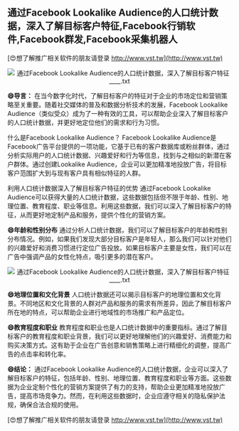 ## **通过Facebook Lookalike Audience的人口统计数据，深入了解目标客户特征,Facebook行销软件,Facebook群发,Facebook采集机器人**

[😍想了解推广相关软件的朋友请登录 http://www.vst.tw](http://www.vst.tw)

 <center><img src="https://vst.tw/MP4/tuiguang/png/1.png" alt="通过Facebook Lookalike Audience的人口统计数据，深入了解目标客户特征____.txt"></center>

**😄导言：**
在当今数字化时代，了解目标客户的特征对于企业的市场定位和营销策略至关重要。随着社交媒体的普及和数据分析技术的发展，Facebook Lookalike Audience（类似受众）成为了一种有效的工具，可以帮助企业深入了解目标客户的人口统计数据，并更好地定位他们的需求和行为习惯。

什么是Facebook Lookalike Audience？
Facebook Lookalike Audience是Facebook广告平台提供的一项功能，它基于已有的客户数据库或粉丝群体，通过分析实际用户的人口统计数据、兴趣爱好和行为等信息，找到与之相似的新潜在客户群体。通过创建Lookalike Audience，企业可以更加精准地投放广告，将目标客户范围扩大到与现有客户具有相似特征的人群。

利用人口统计数据深入了解目标客户特征的优势
通过Facebook Lookalike Audience可以获得大量的人口统计数据，这些数据包括但不限于年龄、性别、地理位置、教育程度、职业等信息。利用这些数据，我们可以深入了解目标客户的特征，从而更好地定制产品和服务，提供个性化的营销方案。

**😄年龄和性别分布**
通过分析人口统计数据，我们可以了解目标客户的年龄和性别分布情况。例如，如果我们发现大部分目标客户是年轻人，那么我们可以针对他们的兴趣爱好和消费习惯进行定位广告投放。如果目标客户主要是女性，我们可以在广告中强调产品的女性化特点，吸引更多的潜在客户。

 <center><img src="https://vst.tw/MP4/tuiguang/png/7.png" alt="通过Facebook Lookalike Audience的人口统计数据，深入了解目标客户特征____.txt"></center>

**😄地理位置和文化背景**
人口统计数据还可以揭示目标客户的地理位置和文化背景。不同地区和文化背景的人群对产品和服务的需求有所差异，因此了解目标客户所在地的特点，可以帮助企业进行地域性的市场推广和产品定位。

**😄教育程度和职业**
教育程度和职业也是人口统计数据中的重要指标。通过了解目标客户的教育程度和职业背景，我们可以更好地理解他们的兴趣爱好、消费能力和购买决策方式。这有助于企业在广告创意和销售策略上进行精细化的调整，提高广告的点击率和转化率。

**😄结论：**
通过Facebook Lookalike Audience的人口统计数据，企业可以深入了解目标客户的特征，包括年龄、性别、地理位置、教育程度和职业等方面。这些数据为企业定制个性化的营销方案提供了有力的支持，帮助企业更加精准地投放广告，提高市场竞争力。然而，在利用这些数据时，企业应遵守相关的隐私保护法规，确保合法合规的使用。

[😍想了解推广相关软件的朋友请登录 http://www.vst.tw](http://www.vst.tw)



